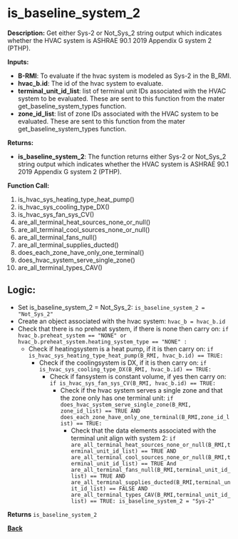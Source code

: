 # is_baseline_system_2  

**Description:** Get either Sys-2 or Not_Sys_2 string output which indicates whether the HVAC system is ASHRAE 90.1 2019 Appendix G system 2 (PTHP).  

**Inputs:**  
- **B-RMI**: To evaluate if the hvac system is modeled as Sys-2 in the B_RMI.   
- **hvac_b.id**: The id of the hvac system to evaluate.  
- **terminal_unit_id_list**: list of terminal unit IDs associated with the HVAC system to be evaluated. These are sent to this function from the mater get_baseline_system_types function.
- **zone_id_list**: list of zone IDs associated with the HVAC system to be evaluated. These are sent to this function from the mater get_baseline_system_types function.   

**Returns:**  
- **is_baseline_system_2**: The function returns either Sys-2 or Not_Sys_2 string output which indicates whether the HVAC system is ASHRAE 90.1 2019 Appendix G system 2 (PTHP).  

**Function Call:**   
1. is_hvac_sys_heating_type_heat_pump()
2. is_hvac_sys_cooling_type_DX()
3. is_hvac_sys_fan_sys_CV()  
4. are_all_terminal_heat_sources_none_or_null()  
5. are_all_terminal_cool_sources_none_or_null()
6. are_all_terminal_fans_null()  
7. are_all_terminal_supplies_ducted()  
8. does_each_zone_have_only_one_terminal()   
9. does_hvac_system_serve_single_zone()  
10. are_all_terminal_types_CAV()


## Logic:    
- Set is_baseline_system_2 = Not_Sys_2: `is_baseline_system_2 = "Not_Sys_2"`  
- Create an object associated with the hvac system: `hvac_b = hvac_b.id`  
- Check that there is no preheat system, if there is none then carry on: `if hvac_b.preheat_system == "NONE" or hvac_b.preheat_system.heating_system_type == "NONE" :`    
    - Check if heatingsystem is a heat pump, if it is then carry on: `if is_hvac_sys_heating_type_heat_pump(B_RMI, hvac_b.id) == TRUE:`     
        - Check if the coolingsystem is DX, if it is then carry on: `if is_hvac_sys_cooling_type_DX(B_RMI, hvac_b.id) == TRUE:`      
            - Check if fansystem is constant volume, if yes then carry on: `if is_hvac_sys_fan_sys_CV(B_RMI, hvac_b.id) == TRUE:`  
                - Check if the hvac system serves a single zone and that the zone only has one terminal unit: `if does_hvac_system_serve_single_zone(B_RMI, zone_id_list) == TRUE AND does_each_zone_have_only_one_terminal(B_RMI,zone_id_list) == TRUE:`       
                    - Check that the data elements associated with the terminal unit align with system 2: `if are_all_terminal_heat_sources_none_or_null(B_RMI,terminal_unit_id_list) == TRUE AND are_all_terminal_cool_sources_none_or_null(B_RMI,terminal_unit_id_list) == TRUE And are_all_terminal_fans_null(B_RMI,terminal_unit_id_list) == TRUE AND are_all_terminal_supplies_ducted(B_RMI,terminal_unit_id_list) == FALSE AND are_all_terminal_types_CAV(B_RMI,terminal_unit_id_list) == TRUE: is_baseline_system_2 = "Sys-2"`  

**Returns** `is_baseline_system_2`  



**[Back](../../_toc.md)**
